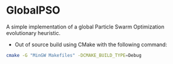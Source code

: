 # GlobalPSO

A simple implementation of a global Particle Swarm Optimization evolutionary
heuristic.

* Out of source build using CMake with the following command:
```bash
cmake -G "MinGW Makefiles" -DCMAKE_BUILD_TYPE=Debug
```
